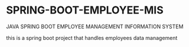 # SPRING-BOOT-EMPLOYEE-MIS
JAVA SPRING BOOT EMPLOYEE MANAGEMENT INFORMATION SYSTEM

this is a spring boot project that handles employees data management
